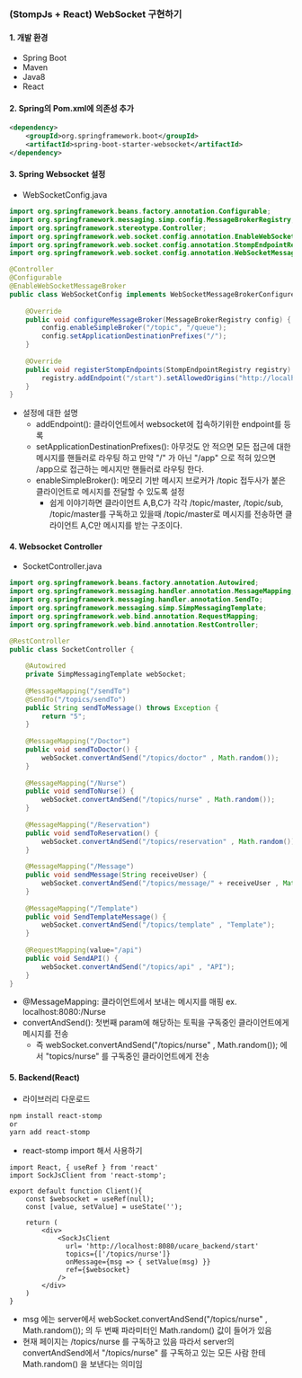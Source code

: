 ### (StompJs + React) WebSocket 구현하기

#### 1. 개발 환경

+ Spring Boot
+ Maven
+ Java8
+ React

#### 2.  Spring의 Pom.xml에 의존성 추가

```xml
<dependency>
	<groupId>org.springframework.boot</groupId>
	<artifactId>spring-boot-starter-websocket</artifactId>
</dependency>
```

#### 3. Spring Websocket 설정

+ WebSocketConfig.java

``` java
import org.springframework.beans.factory.annotation.Configurable;
import org.springframework.messaging.simp.config.MessageBrokerRegistry;
import org.springframework.stereotype.Controller;
import org.springframework.web.socket.config.annotation.EnableWebSocketMessageBroker;
import org.springframework.web.socket.config.annotation.StompEndpointRegistry;
import org.springframework.web.socket.config.annotation.WebSocketMessageBrokerConfigurer;

@Controller 
@Configurable 
@EnableWebSocketMessageBroker
public class WebSocketConfig implements WebSocketMessageBrokerConfigurer {
	
	@Override 
	public void configureMessageBroker(MessageBrokerRegistry config) { 
		config.enableSimpleBroker("/topic", "/queue"); 
		config.setApplicationDestinationPrefixes("/");
	} 
	
	@Override 
    public void registerStompEndpoints(StompEndpointRegistry registry) { 
		registry.addEndpoint("/start").setAllowedOrigins("http://localhost:9999").withSockJS(); 
	}
}
```

+ 설정에 대한 설명
  + addEndpoint(): 클라이언트에서 websocket에 접속하기위한 endpoint를 등록
  + setApplicationDestinationPrefixes(): 아무것도 안 적으면 모든 접근에 대한 메시지를 핸들러로 라우팅 하고 만약  "/" 가 아닌 "/app" 으로 적혀 있으면 /app으로 접근하는 메시지만 핸들러로 라우팅 한다.
  + enableSimpleBroker(): 메모리 기반 메시지 브로커가 /topic 접두사가 붙은 클라이언트로 메시지를 전달할 수 있도록 설정
    - 쉽게 이야기하면 클라이언트 A,B,C가 각각 /topic/master, /topic/sub, /topic/master를 구독하고 있을때 /topic/master로 메시지를 전송하면 클라이언트 A,C만 메시지를 받는 구조이다.



#### 4. Websocket Controller

+ SocketController.java

```java
import org.springframework.beans.factory.annotation.Autowired;
import org.springframework.messaging.handler.annotation.MessageMapping;
import org.springframework.messaging.handler.annotation.SendTo;
import org.springframework.messaging.simp.SimpMessagingTemplate;
import org.springframework.web.bind.annotation.RequestMapping;
import org.springframework.web.bind.annotation.RestController;

@RestController
public class SocketController {
	
	@Autowired 
	private SimpMessagingTemplate webSocket; 
	
	@MessageMapping("/sendTo") 
	@SendTo("/topics/sendTo") 
	public String sendToMessage() throws Exception { 
		return "5"; 
	}
	
	@MessageMapping("/Doctor") 
	public void sendToDoctor() { 
		webSocket.convertAndSend("/topics/doctor" , Math.random()); 
	}
	
	@MessageMapping("/Nurse") 
	public void sendToNurse() { 
		webSocket.convertAndSend("/topics/nurse" , Math.random()); 
	}
	
	@MessageMapping("/Reservation") 
	public void sendToReservation() { 
		webSocket.convertAndSend("/topics/reservation" , Math.random()); 
	}
	
	@MessageMapping("/Message") 
	public void sendMessage(String receiveUser) {
		webSocket.convertAndSend("/topics/message/" + receiveUser , Math.random());
	}
	
	@MessageMapping("/Template") 
	public void SendTemplateMessage() { 
		webSocket.convertAndSend("/topics/template" , "Template"); 
	} 
	
	@RequestMapping(value="/api") 
	public void SendAPI() { 
		webSocket.convertAndSend("/topics/api" , "API"); 
	}
}
```

+ @MessageMapping: 클라이언트에서 보내는 메시지를 매핑 ex. localhost:8080:/Nurse
+ convertAndSend(): 첫번째 param에 해당하는 토픽을 구독중인 클라이언트에게 메시지를 전송
  + 즉 webSocket.convertAndSend("/topics/nurse" , Math.random());  에서 "topics/nurse" 를 구독중인 클라이언트에게 전송



#### 5. Backend(React)

+ 라이브러리 다운로드

```bash
npm install react-stomp
or
yarn add react-stomp
```

+ react-stomp import 해서 사용하기

```react
import React, { useRef } from 'react'
import SockJsClient from 'react-stomp';

export default function Client(){
    const $websocket = useRef(null); 
    const [value, setValue] = useState('');

    return (
        <div>       
            <SockJsClient
              url= 'http://localhost:8080/ucare_backend/start'
              topics={['/topics/nurse']}
              onMessage={msg => { setValue(msg) }}
              ref={$websocket}
            />
        </div>    
    )
}
```

+ msg 에는 server에서  webSocket.convertAndSend("/topics/nurse" , Math.random()); 의 두 번째 파라미터인 Math.random() 값이 들어가 있음
+ 현재 페이지는 /topics/nurse 를 구독하고 있음 따라서 server의 convertAndSend에서 "/topics/nurse" 를 구독하고 있는 모든 사람 한테  Math.random() 을 보낸다는 의미임

